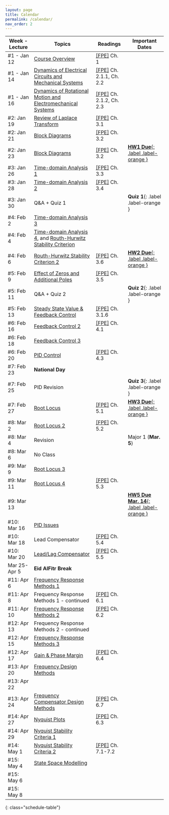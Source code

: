 ```yaml
---
layout: page
title: Calendar
permalink: /calendar/
nav_order: 2
---
```

| Week - Lecture              | Topics                                                          | Readings | Important Dates |
|-------------------|---------------------------------------------------------------------------|----------|----|
| #1 - Jan 12     | [Course Overview](https://kfupmedusa.sharepoint.com/:b:/r/sites/Section_242123885/Class%20Materials/Lecture%20Slides/01_12_Introduction.pdf?csf=1&web=1&e=6PJlGu)                                                             | [[FPE]]({{site.baseurl}}/#textbooks) Ch. 1         |    |
| #1 - Jan 14     | [Dynamics of Electrical Circuits and Mechanical Systems](https://kfupmedusa.sharepoint.com/:b:/r/sites/Section_242123885/Class%20Materials/Lecture%20Slides/01_14_Dynamic%20Modelling.pdf?csf=1&web=1&e=Oh8vrp)                      | [[FPE]]({{site.baseurl}}/#textbooks) Ch. 2.1.1, Ch. 2.2  |  |
| #1 - Jan 16     | [Dynamics of Rotational Motion and Electromechanical Systems](https://kfupmedusa.sharepoint.com/:b:/r/sites/Section_242123885/Class%20Materials/Lecture%20Slides/01_16_Dynamic%20Modelling%20II.pdf?csf=1&web=1&e=pZRPzY)                                       | [[FPE]]({{site.baseurl}}/#textbooks) Ch. 2.1.2, Ch. 2.3 |  |
| #2: Jan 19      | [Review of Laplace Transform](https://kfupmedusa.sharepoint.com/:b:/r/sites/Section_242123885/Class%20Materials/Lecture%20Slides/01_19_Laplace%20Review.pdf?csf=1&web=1&e=ytczCc)                                                   |    [[FPE]]({{site.baseurl}}/#textbooks) Ch. 3.1      |     |
| #2: Jan 21      | [Block Diagrams](https://kfupmedusa.sharepoint.com/:b:/r/sites/Section_242123885/Class%20Materials/Lecture%20Slides/01_21_Block_Diagrams.pdf?csf=1&web=1&e=BxspQJ)                                                   |  [[FPE]]({{site.baseurl}}/#textbooks) Ch. 3.2       |     |
| #2: Jan 23      |  [Block Diagrams](https://kfupmedusa.sharepoint.com/:b:/r/sites/Section_242123885/Class%20Materials/Lecture%20Slides/01_23_block_diagrams_2.pdf?csf=1&web=1&e=mhe8TE)                                               | [[FPE]]({{site.baseurl}}/#textbooks) Ch. 3.2         |  [**HW1 Due**{: .label .label-orange }]({{site.baseurl}}/hw/)   |
| #3: Jan 26   |  [Time-domain Analysis 1](https://kfupmedusa.sharepoint.com/:b:/r/sites/Section_242123885/Class%20Materials/Lecture%20Slides/01_26_time_domain_analysis.pdf?csf=1&web=1&e=PEi87i)                                    |   [[FPE]]({{site.baseurl}}/#textbooks) Ch. 3.3       |      |
| #3: Jan 28      |[Time-domain Analysis 2](https://kfupmedusa.sharepoint.com/:b:/r/sites/Section_242123885/Class%20Materials/Lecture%20Slides/01_28_time_domain_analysis_2.pdf?csf=1&web=1&e=Cg7v7o)  | [[FPE]]({{site.baseurl}}/#textbooks) Ch. 3.4  |  |
| #3: Jan 30      | Q&A + Quiz 1 |  | **Quiz 1**{: .label .label-orange } |
| #4: Feb 2      |   [Time-domain Analysis 3](https://kfupmedusa.sharepoint.com/:b:/r/sites/Section_242123885/Class%20Materials/Lecture%20Slides/02_02_time_domain_analysis_3.pdf?csf=1&web=1&e=BeBYPW)                                                                    |          |    |
| #4: Feb 4      |  [Time-domain Analysis 4](https://kfupmedusa.sharepoint.com/:b:/r/sites/Section_242123885/Class%20Materials/Lecture%20Slides/02_04_time_domain_analysis_4.pdf?csf=1&web=1&e=4WpdaA), and [Routh-Hurwitz Stability Criterion](https://kfupmedusa.sharepoint.com/:b:/r/sites/Section_242123885/Class%20Materials/Lecture%20Slides/02_04_stability.pdf?csf=1&web=1&e=X5hM0D) |  |  |
| #4: Feb 6      | [Routh-Hurwitz Stability Criterion 2](https://kfupmedusa.sharepoint.com/:b:/r/sites/Section_242123885/Class%20Materials/Lecture%20Slides/02_06_stability.pdf?csf=1&web=1&e=caPU2I) |  [[FPE]]({{site.baseurl}}/#textbooks) Ch. 3.6   |  [**HW2 Due**{: .label .label-orange }]({{site.baseurl}}/hw/) |
| #5: Feb 9     |    [Effect of Zeros and Additional Poles](https://kfupmedusa.sharepoint.com/:b:/r/sites/Section_242123885/Class%20Materials/Lecture%20Slides/02_09_extra_poles_zeros.pdf?csf=1&web=1&e=xFjaU6)                                                                      |     [[FPE]]({{site.baseurl}}/#textbooks) Ch. 3.5        |    |
| #5: Feb 11      | Q&A + Quiz 2 |  | **Quiz 2**{: .label .label-orange } |
| #5: Feb 13      | [Steady State Value & Feedback Control](https://kfupmedusa.sharepoint.com/:b:/r/sites/Section_242123885/Class%20Materials/Lecture%20Slides/02_13_steady_state_value_feedback.pdf?csf=1&web=1&e=uxboZa) | [[FPE]]({{site.baseurl}}/#textbooks) Ch. 3.1.6  |  |
| #6: Feb 16     |   [Feedback Control 2](https://kfupmedusa.sharepoint.com/:b:/r/sites/Section_242123885/Class%20Materials/Lecture%20Slides/02_16_feedback_control.pdf?csf=1&web=1&e=qDbeN9)                                                                  |    [[FPE]]({{site.baseurl}}/#textbooks) Ch. 4.1       |        |
| #6: Feb 18      | [Feedback Control 3](https://kfupmedusa.sharepoint.com/:b:/s/Section_242123885/EbLLhLo5YEpLkmLfboBbNRgBCymlcS-RvmWT-sfILA9djw) |  |  |
| #6: Feb 20     | [PID Control](https://kfupmedusa.sharepoint.com/:b:/s/Section_242123885/EWB5OOi5pOJHu0pGFXWYrocBGgWRqq3ThtXa_Tux6GJRng) |  [[FPE]]({{site.baseurl}}/#textbooks) Ch. 4.3 |  |
| #7: Feb 23       |      **National Day**                                                                    |          |        |
| #7: Feb 25      | PID Revision |  | **Quiz 3**{: .label .label-orange }   |
| #7: Feb 27      | [Root Locus](https://kfupmedusa.sharepoint.com/:b:/r/sites/Section_242123885/Class%20Materials/Lecture%20Slides/02_27_root_locus.pdf?csf=1&web=1&e=uIrlkQ) | [[FPE]]({{site.baseurl}}/#textbooks) Ch. 5.1 | [**HW3 Due**{: .label .label-orange }]({{site.baseurl}}/hw/) |
| #8: Mar 2      |    [Root Locus 2](https://kfupmedusa.sharepoint.com/:b:/r/sites/Section_242123885/Class%20Materials/Lecture%20Slides/03_02_root_locus_2.pdf?csf=1&web=1&e=IbHBCr)                                                                       |  [[FPE]]({{site.baseurl}}/#textbooks) Ch. 5.2        |    |
| #8: Mar 4      |    Revision                                                                       |          |  Major 1 (**Mar. 5**)  |
| #8: Mar 6      |    No Class                                                                      |          |    |
| #9: Mar 9      |    [Root Locus 3](https://kfupmedusa.sharepoint.com/:b:/r/sites/Section_242123885/Class%20Materials/Lecture%20Slides/03_09_root_locus_3.pdf?csf=1&web=1&e=ricovm)                                                                        |          |    |
| #9: Mar 11     |    [Root Locus 4](https://kfupmedusa.sharepoint.com/:b:/r/sites/Section_242123885/Class%20Materials/Lecture%20Slides/03_11_root_locus_4.pdf?csf=1&web=1&e=fEx5kH)                                                                       |   [[FPE]]({{site.baseurl}}/#textbooks) Ch. 5.3       |        |
| #9: Mar 13    |                                                                           |          |   [**HW5 Due Mar. 14**{: .label .label-orange }]({{site.baseurl}}/hw/)     |
| #10: Mar 16    |    [PID Issues](https://kfupmedusa.sharepoint.com/:b:/r/sites/Section_242123885/Class%20Materials/Lecture%20Slides/03_16_pid_issues.pdf?csf=1&web=1&e=P6ISwv)                                                                       |          |        |
| #10: Mar 18    |    Lead Compensator                                                                       |     [[FPE]]({{site.baseurl}}/#textbooks) Ch. 5.4     |        |
| #10: Mar 20    |    [Lead/Lag Compensator](https://kfupmedusa.sharepoint.com/:b:/r/sites/Section_242123885/Class%20Materials/Lecture%20Slides/03_18_lead_compnesator.pdf?csf=1&web=1&e=4qVsop)                                                                       |    [[FPE]]({{site.baseurl}}/#textbooks) Ch. 5.5      |        |
|  Mar 25-Apr 5| **Eid AlFitr Break**| | |
| #11: Apr 6 |    [Frequency Response Methods 1](https://kfupmedusa.sharepoint.com/:b:/r/sites/Section_242123885/Class%20Materials/Lecture%20Slides/04_06_frequency_response.pdf?csf=1&web=1&e=b0Txtr)                                                                       |          |        |
| #11: Apr 8 |      Frequency Response Methods 1 - continued                                                                   | [[FPE]]({{site.baseurl}}/#textbooks) Ch. 6.1         |        |
| #11: Apr 10 |    [Frequency Response Methods 2](https://kfupmedusa.sharepoint.com/:b:/r/sites/Section_242123885/Class%20Materials/Lecture%20Slides/04_08_frequency_response_2.pdf?csf=1&web=1&e=egkANi)                                                                         |    [[FPE]]({{site.baseurl}}/#textbooks) Ch. 6.2      |        |
| #12: Apr 13      |     Frequency Response Methods 2 - continued                                                                      |          |        |
| #12: Apr 15      |       [Frequency Response Methods 3](https://kfupmedusa.sharepoint.com/:b:/r/sites/Section_242123885/Class%20Materials/Lecture%20Slides/04_15_frequency_response_3.pdf?csf=1&web=1&e=dN9TkJ)                                                                    |          |        |
| #12: Apr 17      |       [Gain & Phase Margin](https://kfupmedusa.sharepoint.com/:b:/r/sites/Section_242123885/Class%20Materials/Lecture%20Slides/04_17_gain_phase_margin.pdf?csf=1&web=1&e=uTZPof)                                                                    |     [[FPE]]({{site.baseurl}}/#textbooks) Ch. 6.4     |        |
| #13: Apr 20    |       [Frequency Design Methods](https://kfupmedusa.sharepoint.com/:b:/r/sites/Section_242123885/Class%20Materials/Lecture%20Slides/04_20_compensators_frequency_methods.pdf?csf=1&web=1&e=XhsvUW)                               							            |          |        |
| #13: Apr 22    |                                      							            |          |        |
| #13: Apr 24    |      [Frequency Compensator Design Methods](https://kfupmedusa.sharepoint.com/:b:/r/sites/Section_242123885/Class%20Materials/Lecture%20Slides/04_24_compensators_design.pdf?csf=1&web=1&e=JjLfwu)                                							            |     [[FPE]]({{site.baseurl}}/#textbooks) Ch. 6.7     |        |
| #14: Apr 27   |       [Nyquist Plots](https://kfupmedusa.sharepoint.com/:b:/r/sites/Section_242123885/Class%20Materials/Lecture%20Slides/04_27_nyquist_plots.pdf?csf=1&web=1&e=2lUSdp)                                                                    |      [[FPE]]({{site.baseurl}}/#textbooks) Ch. 6.3    |        |
| #14: Apr 29   |        [Nyquist Stability Criteria 1](https://kfupmedusa.sharepoint.com/:b:/r/sites/Section_242123885/Class%20Materials/Lecture%20Slides/04_29_nyquist_2.pdf?csf=1&web=1&e=YWX4pr)                                                                   |          |        |
| #14: May 1   |     [Nyquist Stability Criteria 2](https://kfupmedusa.sharepoint.com/:b:/r/sites/Section_242123885/Class%20Materials/Lecture%20Slides/05_01_nyquist_criteria.pdf?csf=1&web=1&e=LLXkNL)                                                                      |  [[FPE]]({{site.baseurl}}/#textbooks) Ch. 7.1-7.2         |        |
| #15: May 4 | [State Space Modelling](https://kfupmedusa.sharepoint.com/:b:/r/sites/Section_242123885/Class%20Materials/Lecture%20Slides/05_04_state_space_modelling.pdf?csf=1&web=1&e=Pnl3ff)| | |
| #15: May 6 | | | |
| #15: May 8 | | | |
{: class="schedule-table"}
